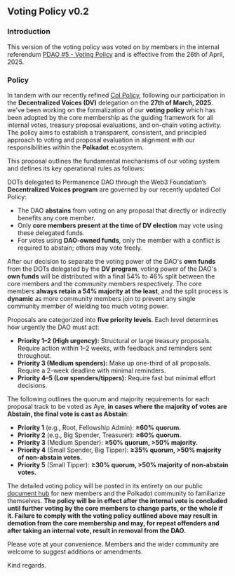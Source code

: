 ## Voting Policy v0.2

### Introduction

This version of the voting policy was voted on by members in the internal referendum [PDAO #5 - Voting Policy](https://voting.opensquare.io/space/permanence/proposal/QmVtMcH6Xm1xAMiuTMMuyGnWvDFJespWiow81ZztFFNm9G) and is effective from the 26th of April, 2025.

### Policy

In tandem with our recently refined [CoI Policy](https://voting.opensquare.io/p/502), following our participation in the **Decentralized Voices (DV)** delegation on the **27th of March, 2025**. we've been working on the formalization of our **voting policy** which has been adopted by the core membership as the guiding framework for all internal votes, treasury proposal evaluations, and on-chain voting activity. The policy aims to establish a transparent, consistent, and principled approach to voting and proposal evaluation in alignment with our responsibilities within the **Polkadot** ecosystem.

This proposal outlines the fundamental mechanisms of our voting system and defines its key operational rules as follows:

DOTs delegated to Permanence DAO through the Web3 Foundation’s **Decentralized Voices program** are governed by our recently updated CoI Policy:

- The DAO **abstains** from voting on any proposal that directly or indirectly benefits any core member.
- Only **core members present at the time of DV election** may vote using these delegated funds.
- For votes using **DAO-owned funds**, only the member with a conflict is required to abstain; others may vote freely.

After our decision to separate the voting power of the DAO's **own funds** from the DOTs delegated by the **DV program**, voting power of the DAO's **own funds** will be distributed with a final 54% to 46% split between the core members and the community members respectively. The core members **always retain a 54% majority at the least**, and the split process is **dynamic** as more community members join to prevent any single community member of wielding too much voting power.

Proposals are categorized into **five priority levels**. Each level determines how urgently the DAO must act:

- **Priority 1–2 (High urgency):** Structural or large treasury proposals. Require action within 1–2 weeks, with feedback and reminders sent throughout.
- **Priority 3 (Medium spenders):** Make up one-third of all proposals. Require a 2-week deadline with minimal reminders.
- **Priority 4–5 (Low spenders/tippers):** Require fast but minimal effort decisions.

The following outlines the quorum and majority requirements for each proposal track to be voted as Aye, **in cases where the majority of votes are Abstain, the final vote is cast as Abstain**:​

- **Priority 1** (e.g., Root, Fellowship Admin): **≥60% quorum.​**
- **Priority 2** (e.g., Big Spender, Treasurer): **≥60% quorum.​**
- **Priority 3** (Medium Spender): **≥50% quorum, >50% majority.​**
- **Priority 4** (Small Spender, Big Tipper): **≥35% quorum, >50% majority of non-abstain votes.​**
- **Priority 5** (Small Tipper): **≥30% quorum, >50% majority of non-abstain votes.​**

The detailed voting policy will be posted in its entirety on our public [document hub](https://docs.permanence.io/) for new members and the Polkadot community to familiarize themselves. **The policy will be in effect after the internal vote is concluded until further voting by the core members to change parts, or the whole if it. Failure to comply with the voting policy outlined above may result in demotion from the core membership and may, for repeat offenders and after taking an internal vote, result in removal from the DAO.**

Please vote at your convenience. Members and the wider community are welcome to suggest additions or amendments.

Kind regards.